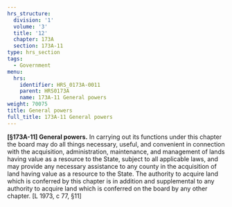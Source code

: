 ```yaml
---
hrs_structure:
  division: '1'
  volume: '3'
  title: '12'
  chapter: 173A
  section: 173A-11
type: hrs_section
tags:
  - Government
menu:
  hrs:
    identifier: HRS_0173A-0011
    parent: HRS0173A
    name: 173A-11 General powers
weight: 70075
title: General powers
full_title: 173A-11 General powers
---
```

**[§173A-11] General powers.** In carrying out its functions under this chapter the board may do all things necessary, useful, and convenient in connection with the acquisition, administration, maintenance, and management of lands having value as a resource to the State, subject to all applicable laws, and may provide any necessary assistance to any county in the acquisition of land having value as a resource to the State. The authority to acquire land which is conferred by this chapter is in addition and supplemental to any authority to acquire land which is conferred on the board by any other chapter. [L 1973, c 77, §11]